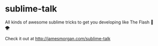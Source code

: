 # sublime-talk
All kinds of awesome sublime tricks to get you developing like The Flash 🏃🌪

Check it out at http://jamesmorgan.com/sublime-talk